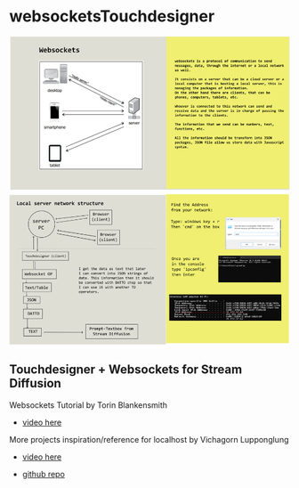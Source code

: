 # websocketsTouchdesigner

![about websockets](https://github.com/Koproduktionslabor/websocketsTouchdesigner/blob/main/websocketsDocumentation.png?raw=true)

## Touchdesigner + Websockets for Stream Diffusion

Websockets Tutorial by Torin Blankensmith

- [video here](https://www.youtube.com/playlist?list=PLgfxkm9xFocaQvweC3KF3uIeQyDhsLhWX)

More projects inspiration/reference for localhost by Vichagorn Lupponglung

- [video here](https://www.youtube.com/watch?v=GvShB0FiJ0E&ab_channel=VichagornLupponglung) 

- [github repo](https://github.com/rimand/Socket-Server-Online-vs-Local/tree/main)
